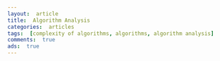 ```yaml
---
layout:  article
title:  Algorithm Analysis
categories:  articles
tags:  [complexity of algorithms, algorithms, algorithm analysis]
comments:  true
ads:  true
---
```



